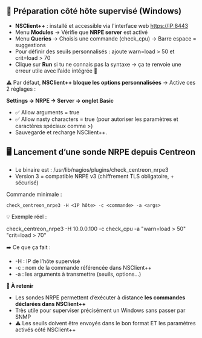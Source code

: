 ## **🔁 Préparation côté hôte supervisé (Windows)**

- **NSClient++** : installé et accessible via l'interface web <https://IP:8443>
- Menu **Modules** → Vérifie que **NRPE server** est activé
- Menu **Queries** → Choisis une commande (check_cpu) → Barre espace = suggestions
- Pour définir des seuils personnalisés : ajoute warn=load > 50 et crit=load > 70
- Clique sur **Run** si tu ne connais pas la syntaxe → ça te renvoie une erreur utile avec l’aide intégrée 🧠

⚠️ Par défaut, **NSClient++ bloque les options personnalisées** → Active ces 2 réglages :

**Settings → NRPE → Server → onglet Basic**

- ✅ Allow arguments = true
- ✅ Allow nasty characters = true (pour autoriser les paramètres et caractères spéciaux comme >)  
- Sauvegarde et recharge NSClient++.



## **🖥️ Lancement d’une sonde NRPE depuis Centreon**

- Le binaire est : /usr/lib/nagios/plugins/check_centreon_nrpe3
- Version 3 = compatible NRPE v3 (chiffrement TLS obligatoire, + sécurisé)

Commande minimale :

`check_centreon_nrpe3 -H <IP hôte> -c <commande> -a <args>`

💡 Exemple réel :

check_centreon_nrpe3 -H 10.0.0.100 -c check_cpu -a "warn=load > 50" "crit=load > 70"

➡️ Ce que ça fait :

- -H : IP de l’hôte supervisé
- -c : nom de la commande référencée dans NSClient++
- -a : les arguments à transmettre (seuils, options...)



**📌 À retenir**

- Les sondes NRPE permettent d’exécuter à distance **les commandes déclarées dans NSClient++**
- Très utile pour superviser précisément un Windows sans passer par SNMP
- ⚠️ Les seuils doivent être envoyés dans le bon format ET les paramètres activés côté NSClient++


